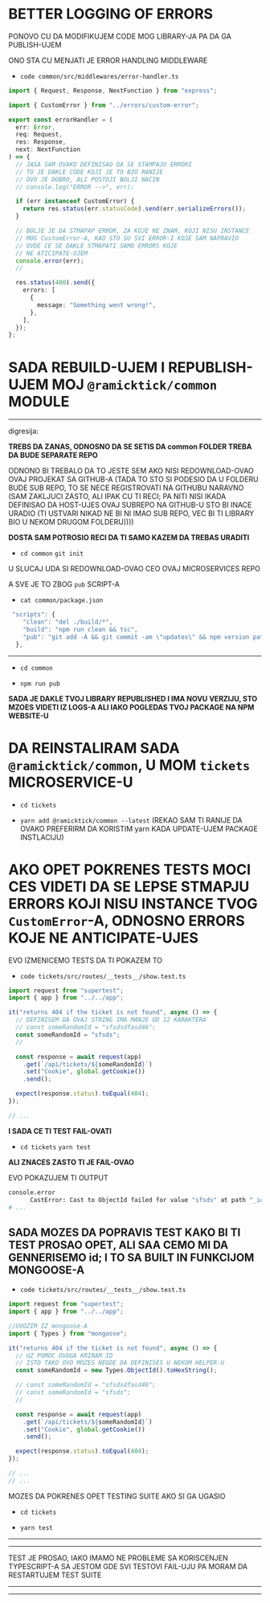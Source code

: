 # BETTER LOGGING OF ERRORS

PONOVO CU DA MODIFIKUJEM CODE MOG LIBRARY-JA PA DA GA PUBLISH-UJEM

ONO STA CU MENJATI JE ERROR HANDLING MIDDLEWARE

- `code common/src/middlewares/error-handler.ts`

```ts
import { Request, Response, NextFunction } from "express";

import { CustomError } from "../errors/custom-error";

export const errorHandler = (
  err: Error,
  req: Request,
  res: Response,
  next: NextFunction
) => {
  // JASA SAM OVAKO DEFINISAO DA SE STAMPAJU ERRORI
  // TO JE DAKLE CODE KOJI JE TO BIO RANIJE
  // OVO JE DOBRO, ALI POSTOJI BOLJI NACIN
  // console.log("ERROR -->", err);

  if (err instanceof CustomError) {
    return res.status(err.statusCode).send(err.serializeErrors());
  }

  // BOLJE JE DA STMAPAP ERROR, ZA KOJE NE ZNAM, KOJI NISU INSTANCE
  // MOG CustomError-A, KAO STO SU SVI ERROR-I KOJE SAM NAPRAVIO
  // OVDE CE SE DAKLE STMAPATI SAMO ERRORS KOJE
  // NE ATICIPATE-UJEM
  console.error(err);
  //

  res.status(400).send({
    errors: [
      {
        message: "Something went wrong!",
      },
    ],
  });
};

```

# SADA REBUILD-UJEM I REPUBLISH-UJEM MOJ `@ramicktick/common` MODULE

***

digresija:

**TREBS DA ZANAS, ODNOSNO DA SE SETIS DA common FOLDER TREBA DA BUDE SEPARATE REPO**

ODNONO BI TREBALO DA TO JESTE SEM AKO NISI REDOWNLOAD-OVAO OVAJ PROJEKAT SA GITHUB-A (TADA TO STO SI PODESIO DA U FOLDERU BUDE SUB REPO, TO SE NECE REGISTROVATI NA GITHUBU NARAVNO (SAM ZAKLJUCI ZASTO, ALI IPAK CU TI RECI; PA NITI NISI IKADA DEFINISAO DA HOST-UJES OVAJ SUBREPO NA GITHUB-U STO BI INACE URADIO (TI USTVARI NIKAD NE BI NI IMAO SUB REPO, VEC BI TI LIBRARY BIO U NEKOM DRUGOM FOLDERU))))

**DOSTA SAM POTROSIO RECI DA TI SAMO KAZEM DA TREBAS URADITI**

- `cd common` `git init`

U SLUCAJ UDA SI REDOWNLOAD-OVAO CEO OVAJ MICROSERVICES REPO

A SVE JE TO ZBOG `pub` SCRIPT-A

- `cat common/package.json`

```ts
 "scripts": {
    "clean": "del ./build/*",
    "build": "npm run clean && tsc",
    "pub": "git add -A && git commit -am \"updates\" && npm version patch && npm run build && npm publish"
  },
```

***

- `cd common`

- `npm run pub`

**SADA JE DAKLE TVOJ LIBRARY REPUBLISHED I IMA NOVU VERZIJU, STO MZOES VIDETI IZ LOGS-A ALI IAKO POGLEDAS TVOJ PACKAGE NA NPM WEBSITE-U**

# DA REINSTALIRAM SADA `@ramicktick/common`, U MOM `tickets` MICROSERVICE-U

- `cd tickets`

- `yarn add @ramicktick/common --latest` (REKAO SAM TI RANIJE DA OVAKO PREFERIRM DA KORISTIM yarn KADA UPDATE-UJEM PACKAGE INSTLACIJU)

# AKO OPET POKRENES TESTS MOCI CES VIDETI DA SE LEPSE STMAPJU ERRORS KOJI NISU INSTANCE TVOG `CustomError`-A, ODNOSNO ERRORS KOJE NE ANTICIPATE-UJES

EVO IZMENICEMO TESTS DA TI POKAZEM TO

- `code tickets/src/routes/__tests__/show.test.ts`

```ts
import request from "supertest";
import { app } from "../../app";

it("returns 404 if the ticket is not found", async () => {
  // DEFINISEM DA OVAJ STRING IMA MANJE OD 12 KARAKTERA
  // const someRandomId = "sfsdsdfasd46";
  const someRandomId = "sfsds";
  //

  const response = await request(app)
    .get(`/api/tickets/${someRandomId}`)
    .set("Cookie", global.getCookie())
    .send();

  expect(response.status).toEqual(404);
});

// ...

```

**I SADA CE TI TEST FAIL-OVATI**

- `cd tickets` `yarn test`

**ALI ZNACES ZASTO TI JE FAIL-OVAO**

EVO POKAZUJEM TI OUTPUT

```zsh
console.error
      CastError: Cast to ObjectId failed for value "sfsds" at path "_id" for model "Ticket"
# ...
```

## SADA MOZES DA POPRAVIS TEST KAKO BI TI TEST PROSAO OPET, ALI SAA CEMO MI DA GENNERISEMO id; I TO SA BUILT IN FUNKCIJOM MONGOOSE-A

- `code tickets/src/routes/__tests__/show.test.ts`

```ts
import request from "supertest";
import { app } from "../../app";

//UVOZIM IZ mongoose-A
import { Types } from "mongoose";

it("returns 404 if the ticket is not found", async () => {
  // UZ POMOC OVOGA KRIRAM ID
  // ISTO TAKO OVO MOZES NEGDE DA DEFINISES U NEKOM HELPER-U
  const someRandomId = new Types.ObjectId().toHexString();

  // const someRandomId = "sfsdsdfasd46";
  // const someRandomId = "sfsds";
  //

  const response = await request(app)
    .get(`/api/tickets/${someRandomId}`)
    .set("Cookie", global.getCookie())
    .send();

  expect(response.status).toEqual(404);
});

// ...
// ...

```

MOZES DA POKRENES OPET TESTING SUITE AKO SI GA UGASIO

- `cd tickets`

- `yarn test`

***
***

TEST JE PROSAO, IAKO IMAMO NE PROBLEME SA KORISCENJEN TYPESCRIPT-A SA JESTOM GDE SVI TESTOVI FAIL-UJU PA MORAM DA RESTARTUJEM TEST SUITE

***
***

